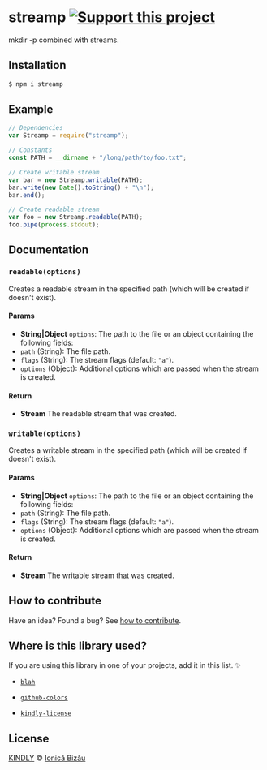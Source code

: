 # streamp [![Support this project][donate-now]][paypal-donations]

mkdir -p combined with streams.

## Installation

```sh
$ npm i streamp
```

## Example

```js
// Dependencies
var Streamp = require("streamp");

// Constants
const PATH = __dirname + "/long/path/to/foo.txt";

// Create writable stream
var bar = new Streamp.writable(PATH);
bar.write(new Date().toString() + "\n");
bar.end();

// Create readable stream
var foo = new Streamp.readable(PATH);
foo.pipe(process.stdout);
```

## Documentation

### `readable(options)`
Creates a readable stream in the specified path (which will be created if doesn't exist).

#### Params
- **String|Object** `options`: The path to the file or an object containing the following fields:
 - `path` (String): The file path.
 - `flags` (String): The stream flags (default: `"a"`).
 - `options` (Object): Additional options which are passed when the stream is created.

#### Return
- **Stream** The readable stream that was created.

### `writable(options)`
Creates a writable stream in the specified path (which will be created if doesn't exist).

#### Params
- **String|Object** `options`: The path to the file or an object containing the following fields:
 - `path` (String): The file path.
 - `flags` (String): The stream flags (default: `"a"`).
 - `options` (Object): Additional options which are passed when the stream is created.

#### Return
- **Stream** The writable stream that was created.

## How to contribute
Have an idea? Found a bug? See [how to contribute][contributing].

## Where is this library used?
If you are using this library in one of your projects, add it in this list. :sparkles:

 - [`blah`](https://github.com/IonicaBizau/blah)

 - [`github-colors`](https://github.com/IonicaBizau/github-colors)

 - [`kindly-license`](https://github.com/IonicaBizau/kindly-license)

## License

[KINDLY][license] © [Ionică Bizău][website]

[license]: http://ionicabizau.github.io/kindly-license/?author=Ionic%C4%83%20Biz%C4%83u%20%3Cbizauionica@gmail.com%3E&year=2015

[website]: http://ionicabizau.net
[paypal-donations]: https://www.paypal.com/cgi-bin/webscr?cmd=_s-xclick&hosted_button_id=RVXDDLKKLQRJW
[donate-now]: http://i.imgur.com/6cMbHOC.png

[contributing]: /CONTRIBUTING.md
[docs]: /DOCUMENTATION.md